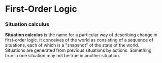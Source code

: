 # First-Order Logic

### Situation calculus
**Situation calculus** is the name for a particular way of describing change in first-order logic. It conceives of the world as consisting of a sequence of situations, each of which is a "snapshot" of the state of the world. Situations are generated from previous situations by actions. Something true in one situation may not be true in another situation.